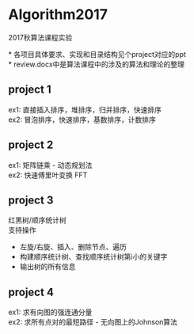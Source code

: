 # Algorithm2017
2017秋算法课程实验

\* 各项目具体要求、实现和目录结构见个project对应的ppt  
\* review.docx中是算法课程中的涉及的算法和理论的整理

## project 1
ex1: 直接插入排序，堆排序，归并排序，快速排序  
ex2: 冒泡排序，快速排序，基数排序，计数排序

## project 2
ex1: 矩阵链乘 - 动态规划法  
ex2: 快速傅里叶变换 FFT

## project 3
红黑树/顺序统计树  
支持操作  
- 左旋/右旋、插入、删除节点、遍历
- 构建顺序统计树、查找顺序统计树第i小的关键字
- 输出树的所有信息

## project 4
ex1: 求有向图的强连通分量  
ex2: 求所有点对的最短路径 - 无向图上的Johnson算法



